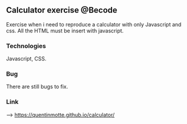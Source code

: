 ## Calculator exercise @Becode

Exercise when i need to reproduce a calculator with only Javascript and css. All the HTML must be insert with javascript.

### Technologies

Javascript, CSS.

### Bug

There are still bugs to fix.

### Link

--> https://quentinmotte.github.io/calculator/
